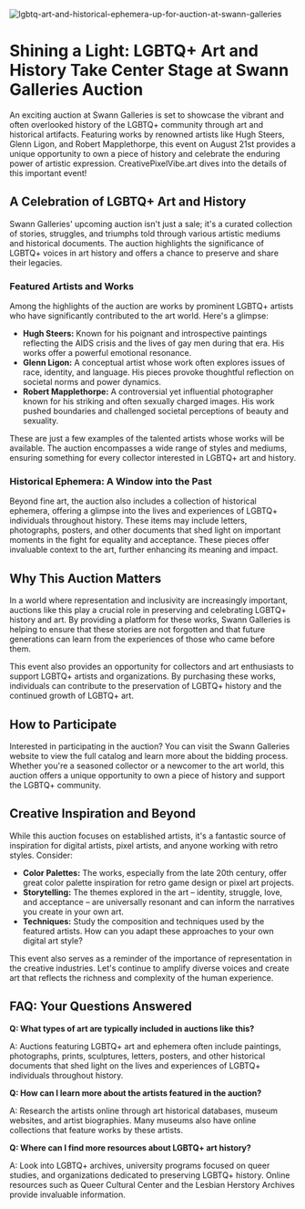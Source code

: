 ![lgbtq-art-and-historical-ephemera-up-for-auction-at-swann-galleries](https://images.pexels.com/photos/16882917/pexels-photo-16882917.jpeg?auto=compress&cs=tinysrgb&fit=crop&h=627&w=1200)

# Shining a Light: LGBTQ+ Art and History Take Center Stage at Swann Galleries Auction

An exciting auction at Swann Galleries is set to showcase the vibrant and often overlooked history of the LGBTQ+ community through art and historical artifacts. Featuring works by renowned artists like Hugh Steers, Glenn Ligon, and Robert Mapplethorpe, this event on August 21st provides a unique opportunity to own a piece of history and celebrate the enduring power of artistic expression. CreativePixelVibe.art dives into the details of this important event!

## A Celebration of LGBTQ+ Art and History

Swann Galleries' upcoming auction isn't just a sale; it's a curated collection of stories, struggles, and triumphs told through various artistic mediums and historical documents. The auction highlights the significance of LGBTQ+ voices in art history and offers a chance to preserve and share their legacies.

### Featured Artists and Works

Among the highlights of the auction are works by prominent LGBTQ+ artists who have significantly contributed to the art world. Here's a glimpse:

*   **Hugh Steers:** Known for his poignant and introspective paintings reflecting the AIDS crisis and the lives of gay men during that era. His works offer a powerful emotional resonance.
*   **Glenn Ligon:** A conceptual artist whose work often explores issues of race, identity, and language. His pieces provoke thoughtful reflection on societal norms and power dynamics.
*   **Robert Mapplethorpe:** A controversial yet influential photographer known for his striking and often sexually charged images. His work pushed boundaries and challenged societal perceptions of beauty and sexuality.

These are just a few examples of the talented artists whose works will be available. The auction encompasses a wide range of styles and mediums, ensuring something for every collector interested in LGBTQ+ art and history.

### Historical Ephemera: A Window into the Past

Beyond fine art, the auction also includes a collection of historical ephemera, offering a glimpse into the lives and experiences of LGBTQ+ individuals throughout history. These items may include letters, photographs, posters, and other documents that shed light on important moments in the fight for equality and acceptance. These pieces offer invaluable context to the art, further enhancing its meaning and impact.

## Why This Auction Matters

In a world where representation and inclusivity are increasingly important, auctions like this play a crucial role in preserving and celebrating LGBTQ+ history and art. By providing a platform for these works, Swann Galleries is helping to ensure that these stories are not forgotten and that future generations can learn from the experiences of those who came before them.

This event also provides an opportunity for collectors and art enthusiasts to support LGBTQ+ artists and organizations. By purchasing these works, individuals can contribute to the preservation of LGBTQ+ history and the continued growth of LGBTQ+ art.

## How to Participate

Interested in participating in the auction? You can visit the Swann Galleries website to view the full catalog and learn more about the bidding process. Whether you're a seasoned collector or a newcomer to the art world, this auction offers a unique opportunity to own a piece of history and support the LGBTQ+ community.

## Creative Inspiration and Beyond

While this auction focuses on established artists, it's a fantastic source of inspiration for digital artists, pixel artists, and anyone working with retro styles. Consider: 

*   **Color Palettes:** The works, especially from the late 20th century, offer great color palette inspiration for retro game design or pixel art projects.
*   **Storytelling:** The themes explored in the art – identity, struggle, love, and acceptance – are universally resonant and can inform the narratives you create in your own art.
*   **Techniques:** Study the composition and techniques used by the featured artists. How can you adapt these approaches to your own digital art style?

This event also serves as a reminder of the importance of representation in the creative industries. Let's continue to amplify diverse voices and create art that reflects the richness and complexity of the human experience.

## FAQ: Your Questions Answered

**Q: What types of art are typically included in auctions like this?**

A: Auctions featuring LGBTQ+ art and ephemera often include paintings, photographs, prints, sculptures, letters, posters, and other historical documents that shed light on the lives and experiences of LGBTQ+ individuals throughout history.

**Q: How can I learn more about the artists featured in the auction?**

A: Research the artists online through art historical databases, museum websites, and artist biographies. Many museums also have online collections that feature works by these artists.

**Q: Where can I find more resources about LGBTQ+ art history?**

A: Look into LGBTQ+ archives, university programs focused on queer studies, and organizations dedicated to preserving LGBTQ+ history. Online resources such as Queer Cultural Center and the Lesbian Herstory Archives provide invaluable information.
